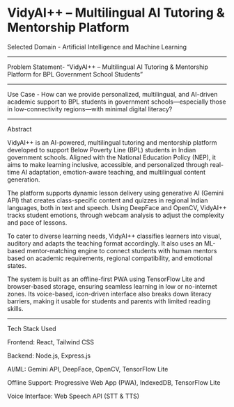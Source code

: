 # VidyAI++ – Multilingual AI Tutoring & Mentorship Platform
Selected Domain  - Artificial Intelligence and Machine Learning
******************

Problem Statement- “VidyAI++ – Multilingual AI Tutoring & Mentorship Platform for BPL Government School Students”
*******************

Use Case         - How can we provide personalized, multilingual, and AI-driven academic support to BPL students in government schools—especially those in low-connectivity regions—with minimal digital literacy?
***************
Abstract

VidyAI++ is an AI-powered, multilingual tutoring and mentorship platform developed to support Below Poverty Line (BPL) students in Indian government schools. Aligned with the National Education Policy (NEP), it aims to make learning inclusive, accessible, and personalized through real-time AI adaptation, emotion-aware teaching, and multilingual content generation.

The platform supports dynamic lesson delivery using generative AI (Gemini API) that creates class-specific content and quizzes in regional Indian languages, both in text and speech. Using DeepFace and OpenCV, VidyAI++ tracks student emotions, through webcam analysis to adjust the complexity and pace of lessons.

To cater to diverse learning needs, VidyAI++ classifies learners into visual, auditory and adapts the teaching format accordingly. It also uses an ML-based mentor-matching engine to connect students with human mentors based on academic requirements, regional compatibility, and emotional states.

The system is built as an offline-first PWA using TensorFlow Lite and browser-based storage, ensuring seamless learning in low or no-internet zones. Its voice-based, icon-driven interface also breaks down literacy barriers, making it usable for students and parents with limited reading skills.
*****************
Tech Stack Used

Frontend: React, Tailwind CSS

Backend: Node.js, Express.js

AI/ML: Gemini API, DeepFace, OpenCV, TensorFlow Lite

Offline Support: Progressive Web App (PWA), IndexedDB, TensorFlow Lite

Voice Interface: Web Speech API (STT & TTS)
